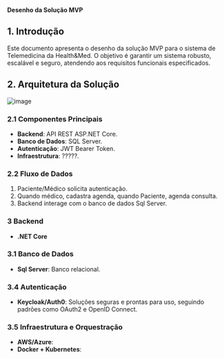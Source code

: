 **Desenho da Solução MVP**

## **1. Introdução**
Este documento apresenta o desenho da solução MVP para o sistema de Telemedicina da Health&Med. O objetivo é garantir um sistema robusto, escalável e seguro, atendendo aos requisitos funcionais especificados.

## **2. Arquitetura da Solução**
![image](https://github.com/user-attachments/assets/28fba7a8-3ec1-493b-9468-e563e1007f2e)

### **2.1 Componentes Principais**
- **Backend**: API REST ASP.NET Core.
- **Banco de Dados**: SQL Server.
- **Autenticação**: JWT Bearer Token.
- **Infraestrutura**: ?????.

### **2.2 Fluxo de Dados**
1. Paciente/Médico solicita autenticação.
2. Quando médico, cadastra agenda, quando Paciente, agenda consulta.
3. Backend interage com o banco de dados Sql Server.

### **3 Backend**
- **.NET Core**

### **3.1 Banco de Dados**
- **Sql Server**: Banco relacional.

### **3.4 Autenticação**
- **Keycloak/Auth0**: Soluções seguras e prontas para uso, seguindo padrões como OAuth2 e OpenID Connect.

### **3.5 Infraestrutura e Orquestração**
- **AWS/Azure**:
- **Docker + Kubernetes**:


